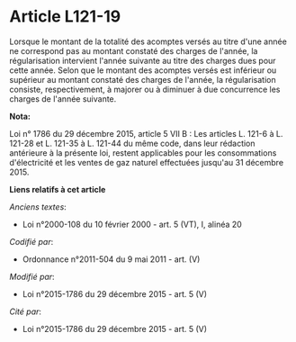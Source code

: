 # Article L121-19

Lorsque le montant de la totalité des acomptes versés au titre d'une année ne correspond pas au montant constaté des charges
de l'année, la régularisation intervient l'année suivante au titre des charges dues pour cette année. Selon que le montant
des acomptes versés est inférieur ou supérieur au montant constaté des charges de l'année, la régularisation consiste,
respectivement, à majorer ou à diminuer à due concurrence les charges de l'année suivante.

**Nota:**

Loi n° 1786 du 29 décembre 2015, article 5 VII B : Les articles L. 121-6 à L. 121-28 et L. 121-35 à L. 121-44 du même code,
dans leur rédaction antérieure à la présente loi, restent applicables pour les consommations d'électricité et les ventes de
gaz naturel effectuées jusqu'au 31 décembre 2015.

**Liens relatifs à cet article**

_Anciens textes_:

  - Loi n°2000-108 du 10 février 2000 - art. 5 (VT), I, alinéa 20

_Codifié par_:

  - Ordonnance n°2011-504 du 9 mai 2011 - art. (V)

_Modifié par_:

  - Loi n°2015-1786 du 29 décembre 2015 - art. 5 (V)

_Cité par_:

  - Loi n°2015-1786 du 29 décembre 2015 - art. 5 (V)
